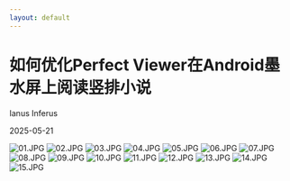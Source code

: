 ```yaml
---
layout: default
---
```


# 如何优化Perfect Viewer在Android墨水屏上阅读竖排小说

Ianus Inferus

2025-05-21

![01.JPG](01.JPG)
![02.JPG](02.JPG)
![03.JPG](03.JPG)
![04.JPG](04.JPG)
![05.JPG](05.JPG)
![06.JPG](06.JPG)
![07.JPG](07.JPG)
![08.JPG](08.JPG)
![09.JPG](09.JPG)
![10.JPG](10.JPG)
![11.JPG](11.JPG)
![12.JPG](12.JPG)
![13.JPG](13.JPG)
![14.JPG](14.JPG)
![15.JPG](15.JPG)
